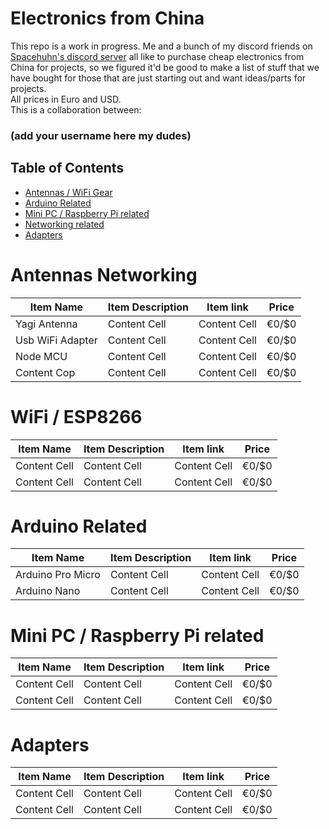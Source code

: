 # Electronics from China

This repo is a work in progress. Me and a bunch of my discord friends on [Spacehuhn's discord server](https://discordapp.com/invite/7Ay378G) all like to purchase cheap electronics from China for projects, so we figured it'd be good to make a list of stuff that we have bought for those that are just starting out and want ideas/parts for projects.<br />
All prices in Euro and USD.<br />
This is a collaboration between:
### (add your username here my dudes)

## Table of Contents
  - [Antennas / WiFi Gear](#antennas--wifi-gear)
  - [Arduino Related](#arduino-related)
  - [Mini PC / Raspberry Pi related](#mini-pc--raspberry-pi-related)
  - [Networking related](#networking-related)
  - [Adapters](#adapters)
    
# Antennas Networking
| Item Name | Item Description | Item link | Price |
| ------------- | ------------- | ------------- | -------------|
| Yagi Antenna  | Content Cell  | Content Cell  |     €0/$0    |
| Usb WiFi Adapter  | Content Cell  | Content Cell  |     €0/$0    |
| Node MCU  | Content Cell  | Content Cell  |     €0/$0    |
| Content Cop  | Content Cell  | Content Cell  |     €0/$0    |
   
# WiFi / ESP8266
| Item Name | Item Description | Item link | Price |
| ------------- | ------------- | ------------- | -------------|
| Content Cell  | Content Cell  | Content Cell  |     €0/$0    |
| Content Cell  | Content Cell  | Content Cell  |     €0/$0    |

# Arduino Related
| Item Name | Item Description | Item link | Price |
| ------------- | ------------- | ------------- | -------------|
| Arduino Pro Micro   | Content Cell  | Content Cell  |     €0/$0    |
| Arduino Nano  | Content Cell  | Content Cell  |     €0/$0    |

# Mini PC / Raspberry Pi related
| Item Name | Item Description | Item link | Price |
| ------------- | ------------- | ------------- | -------------|
| Content Cell  | Content Cell  | Content Cell  |     €0/$0    |
| Content Cell  | Content Cell  | Content Cell  |     €0/$0    |


# Adapters
| Item Name | Item Description | Item link | Price |
| ------------- | ------------- | ------------- | -------------|
| Content Cell  | Content Cell  | Content Cell  |     €0/$0    |
| Content Cell  | Content Cell  | Content Cell  |     €0/$0    |
